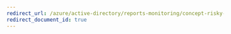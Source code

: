 ```yaml
---
redirect_url: /azure/active-directory/reports-monitoring/concept-risky-sign-ins
redirect_document_id: true
---
```

